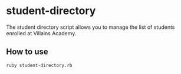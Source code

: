 <h1>student-directory</h1>

The student directory script allows you to manage the list of students enrolled at Villains Academy.

<h2>How to use</h2>

```shell
ruby student-directory.rb
```